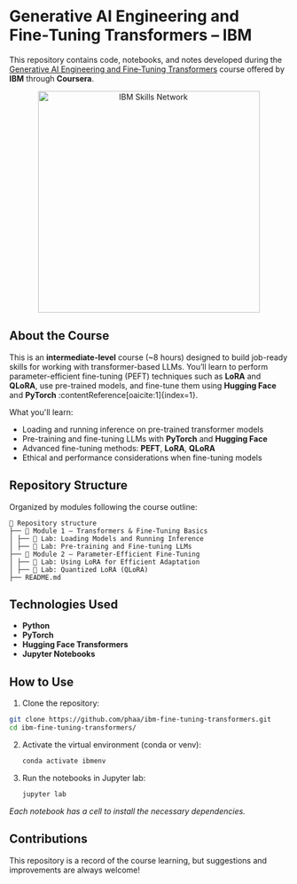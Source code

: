 # Generative AI Engineering and Fine‑Tuning Transformers – IBM

This repository contains code, notebooks, and notes developed during the [Generative AI Engineering and Fine‑Tuning Transformers](https://www.coursera.org/learn/generative-ai-engineering-and-fine-tuning-transformers) course offered by **IBM** through **Coursera**.

<p align="center">
  <img src="https://cf-courses-data.s3.us.cloud-object-storage.appdomain.cloud/assets/logos/SN_web_lightmode.png" title="IBM Skills Network" width="400" />
</p>

## About the Course

This is an **intermediate-level** course (~8 hours) designed to build job-ready skills for working with transformer-based LLMs. You’ll learn to perform parameter-efficient fine-tuning (PEFT) techniques such as **LoRA** and **QLoRA**, use pre-trained models, and fine-tune them using **Hugging Face** and **PyTorch** :contentReference[oaicite:1]{index=1}.

What you'll learn:

- Loading and running inference on pre-trained transformer models
- Pre-training and fine-tuning LLMs with **PyTorch** and **Hugging Face**
- Advanced fine-tuning methods: **PEFT**, **LoRA**, **QLoRA**
- Ethical and performance considerations when fine-tuning models

## Repository Structure

Organized by modules following the course outline:
```
📁 Repository structure
├── 📁 Module 1 – Transformers & Fine-Tuning Basics
│ ├── 📝 Lab: Loading Models and Running Inference
│ ├── 📝 Lab: Pre-training and Fine-tuning LLMs
├── 📁 Module 2 – Parameter-Efficient Fine-Tuning
│ ├── 📝 Lab: Using LoRA for Efficient Adaptation
│ ├── 📝 Lab: Quantized LoRA (QLoRA)
├── README.md
```

## Technologies Used

- **Python**
- **PyTorch**
- **Hugging Face Transformers**
- **Jupyter Notebooks**

## How to Use

1. Clone the repository:

```bash
git clone https://github.com/phaa/ibm-fine-tuning-transformers.git
cd ibm-fine-tuning-transformers/
```

2. Activate the virtual environment (conda or venv):
   ```bash
   conda activate ibmenv
   ```
3. Run the notebooks in Jupyter lab:  
   ```bash
   jupyter lab
   ```
*Each notebook has a cell to install the necessary dependencies.* 

## Contributions  
This repository is a record of the course learning, but suggestions and improvements are always welcome!

